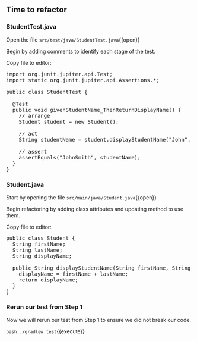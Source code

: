 ## Time to refactor

### StudentTest.java
Open the file `src/test/java/StudentTest.java`{{open}}

Begin by adding comments to identify each stage of the test.

Copy file to editor:
<pre class="file" data-filename="src/test/java/StudentTest.java" data-target="replace">
import org.junit.jupiter.api.Test;
import static org.junit.jupiter.api.Assertions.*;

public class StudentTest {

  @Test
  public void givenStudentName_ThenReturnDisplayName() {
    // arrange
    Student student = new Student();

    // act
    String studentName = student.displayStudentName("John", "Smith");

    // assert
    assertEquals("JohnSmith", studentName);
  }
}
</pre>

### Student.java
Start by opening the file `src/main/java/Student.java`{{open}}

Begin refactoring by adding class attributes and updating method to use them.

Copy file to editor:
<pre class="file" data-filename="src/main/java/Student.java" data-target="replace">
public class Student {  
  String firstName;
  String lastName;
  String displayName;  

  public String displayStudentName(String firstName, String lastName) {
    displayName = firstName + lastName;
    return displayName;
  }
}
</pre>

### Rerun our test from Step 1
Now we will rerun our test from Step 1 to ensure we did not break our code.

`bash ./gradlew test`{{execute}}